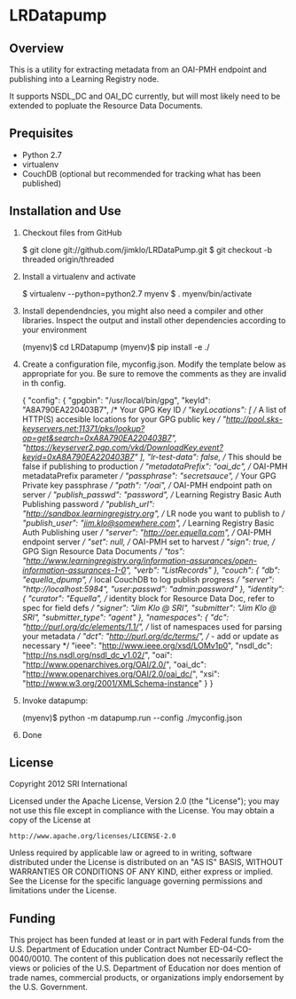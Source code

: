 LRDatapump
==========

Overview
--------
This is a utility for extracting metadata from an OAI-PMH endpoint and publishing into a Learning Registry node.

It supports NSDL_DC and OAI_DC currently, but will most likely need to be extended to popluate the Resource Data Documents.


Prequisites
-----------
+ Python 2.7
+ virtualenv
+ CouchDB (optional but recommended for tracking what has been published)


Installation and Use
--------------------

1. Checkout files from GitHub

    $ git clone git://github.com/jimklo/LRDataPump.git
    $ git checkout -b threaded origin/threaded

2. Install a virtualenv and activate

    $ virtualenv --python=python2.7 myenv
    $ . myenv/bin/activate

3. Install dependendncies, you might also need a compiler and other libraries. Inspect the output and install other dependencies according to your environment

    (myenv)$ cd LRDatapump
    (myenv)$ pip install -e ./

4. Create a configuration file, myconfig.json. Modify the template below as appropriate for you.  Be sure to remove the comments as they are invalid in th config.

    {
        "config": {
            "gpgbin": "/usr/local/bin/gpg", 
            "keyId": "A8A790EA220403B7",                                /* Your GPG Key ID */
            "keyLocations": [                                           /* A list of HTTP(S) accesible locations for your GPG public key */
                "http://pool.sks-keyservers.net:11371/pks/lookup?op=get&search=0xA8A790EA220403B7", 
                "https://keyserver2.pgp.com/vkd/DownloadKey.event?keyid=0xA8A790EA220403B7"
            ], 
            "lr-test-data": false,                                      /* This should be false if publishing to production */
            "metadataPrefix": "oai_dc",                                 /* OAI-PMH metadataPrefix parameter */
            "passphrase": "secretsauce",                                /* Your GPG Private key passphrase */ 
            "path": "/oai",                                             /* OAI-PMH endpoint path on server */
            "publish_passwd": "password",                               /* Learning Registry Basic Auth Publishing password */
            "publish_url": "http://sandbox.learningregistry.org",       /* LR node you want to publish to */
            "publish_user": "jim.klo@somewhere.com",                    /* Learning Registry Basic Auth Publishing user */
            "server": "http://oer.equella.com",                         /* OAI-PMH endpoint server */
            "set": null,                                                /* OAI-PMH set to harvest */
            "sign": true,                                               /* GPG Sign Resource Data Documents */
            "tos": "http://www.learningregistry.org/information-assurances/open-information-assurances-1-0", 
            "verb": "ListRecords"
        }, 
        "couch": {
            "db": "equella_dpump",                                      /* local CouchDB to log publish progress */
            "server": "http://localhost:5984", 
            "user:passwd": "admin:password"
        }, 
        "identity": {
            "curator": "Equella",                                       /* identity block for Resource Data Doc, refer to spec for field defs */
            "signer": "Jim Klo @ SRI", 
            "submitter": "Jim Klo @ SRI", 
            "submitter_type": "agent"
        }, 
        "namespaces": {
            "dc": "http://purl.org/dc/elements/1.1/",                   /* list of namespaces used for parsing your metadata */
            "dct": "http://purl.org/dc/terms/",                         /* - add or update as necessary */
            "ieee": "http://www.ieee.org/xsd/LOMv1p0", 
            "nsdl_dc": "http://ns.nsdl.org/nsdl_dc_v1.02/", 
            "oai": "http://www.openarchives.org/OAI/2.0/", 
            "oai_dc": "http://www.openarchives.org/OAI/2.0/oai_dc/", 
            "xsi": "http://www.w3.org/2001/XMLSchema-instance"
        }
    }

5. Invoke datapump:

    (myenv)$ python -m datapump.run --config ./myconfig.json

6. Done


License
-------

Copyright 2012 SRI International

Licensed under the Apache License, Version 2.0 (the "License");
you may not use this file except in compliance with the License.
You may obtain a copy of the License at

    http://www.apache.org/licenses/LICENSE-2.0

Unless required by applicable law or agreed to in writing, software
distributed under the License is distributed on an "AS IS" BASIS,
WITHOUT WARRANTIES OR CONDITIONS OF ANY KIND, either express or implied.
See the License for the specific language governing permissions and
limitations under the License.


Funding
-------

This project has been funded at least or in part with Federal funds from the U.S. Department of Education under Contract Number ED-04-CO-0040/0010. The content of this publication does not necessarily reflect the views or policies of the U.S. Department of Education nor does mention of trade names, commercial products, or organizations imply endorsement by the U.S. Government.
